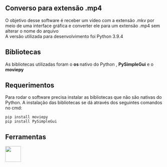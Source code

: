 ## Converso para extensão .mp4
O objetivo desse software é receber um vídeo com a extensão .mkv por meio de uma interface gráfica e converter ele para um extensão .mp4 sem alterar o nome do arquivo<br>
A versão utilizada para desenvolvimento foi Python 3.9.4
## Bibliotecas
As bibliotecas utilizadas foram o <b> os </b> nativo do Python , <b>PySimpleGui</b>  e o <b>moviepy</b>
## Requerimentos
Para rodar o software precisa instalar as bibliotecas que não são nativas do Python.
A instalação das bibliotecas se dá através dos seguintes comandos no cmd:

    pip install moviepy
    pip install PySimpleGui
## Ferramentas
<img src="https://cdn.jsdelivr.net/gh/devicons/devicon/icons/python/python-original-wordmark.svg" width="50"/>
